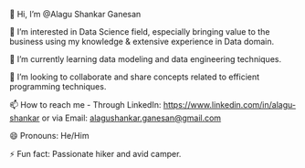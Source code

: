 👋 Hi, I’m @Alagu Shankar Ganesan

👀 I’m interested in Data Science field, especially bringing value to the business using my knowledge & extensive experience in Data domain.

🌱 I’m currently learning data modeling and data engineering techniques.

💞️ I’m looking to collaborate and share concepts related to efficient programming techniques.

📫 How to reach me - Through LinkedIn: https://www.linkedin.com/in/alagu-shankar or via Email: alagushankar.ganesan@gmail.com

😄 Pronouns: He/Him

⚡ Fun fact: Passionate hiker and avid camper.

<!---
AlaguShankar-G/AlaguShankar-G is a ✨ special ✨ repository because its `README.md` (this file) appears on your GitHub profile.
You can click the Preview link to take a look at your changes.
--->
